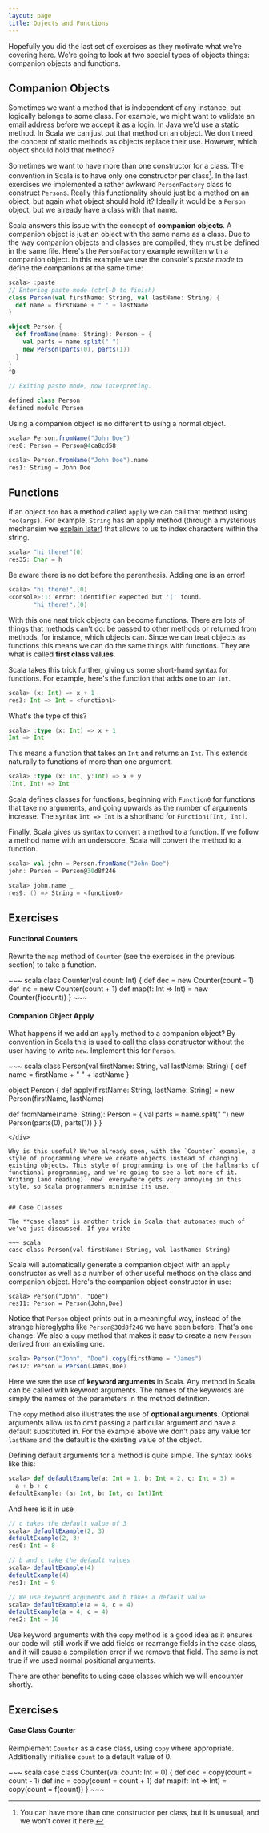 ```yaml
---
layout: page
title: Objects and Functions
---
```


Hopefully you did the last set of exercises as they motivate what we're covering here. We're going to look at two special types of objects things: companion objects and functions.


## Companion Objects

Sometimes we want a method that is independent of any instance, but logically belongs to some class. For example, we might want to validate an email address before we accept it as a login. In Java we'd use a static method. In Scala we can just put that method on an object. We don't need the concept of static methods as objects replace their use. However, which object should hold that method?

Sometimes we want to have more than one constructor for a class. The convention in Scala is to have only one constructor per class[^constructor]. In the last exercises we implemented a rather awkward `PersonFactory` class to construct `Person`s. Really this functionality should just be a method on an object, but again what object should hold it? Ideally it would be a `Person` object, but we already have a class with that name.

[^constructor]: You can have more than one constructor per class, but it is unusual, and we won't cover it here.

Scala answers this issue with the concept of **companion objects**. A companion object is just an object with the same name as a class. Due to the way companion objects and classes are compiled, they must be defined in the same file. Here's the `PersonFactory` example rewritten with a companion object. In this example we use the console's *paste mode* to define the companions at the same time:

~~~ scala
scala> :paste
// Entering paste mode (ctrl-D to finish)
class Person(val firstName: String, val lastName: String) {
  def name = firstName + " " + lastName
}

object Person {
  def fromName(name: String): Person = {
    val parts = name.split(" ")
    new Person(parts(0), parts(1))
  }
}
^D

// Exiting paste mode, now interpreting.

defined class Person
defined module Person
~~~

Using a companion object is no different to using a normal object.

~~~ scala
scala> Person.fromName("John Doe")
res0: Person = Person@4ca8cd58

scala> Person.fromName("John Doe").name
res1: String = John Doe
~~~


## Functions

If an object `foo` has a method called `apply` we can call that method using `foo(args)`. For example, `String` has an apply method (through a mysterious mechansim we [explain later](/collections/arrays-and-strings.html)) that allows to us to index characters within the string.

~~~scala
scala> "hi there!"(0)
res35: Char = h
~~~
Be aware there is no dot before the parenthesis. Adding one is an error!

~~~scala
scala> "hi there!".(0)
<console>:1: error: identifier expected but '(' found.
       "hi there!".(0)
~~~

With this one neat trick objects can become functions. There are lots of things that methods can't do: be passed to other methods or returned from methods, for instance, which objects can. Since we can treat objects as functions this means we can do the same things with functions. They are what is called **first class values**.

Scala takes this trick further, giving us some short-hand syntax for functions. For example, here's the function that adds one to an `Int`.

~~~ scala
scala> (x: Int) => x + 1
res3: Int => Int = <function1>
~~~

What's the type of this?

~~~ scala
scala> :type (x: Int) => x + 1
Int => Int
~~~

This means a function that takes an `Int` and returns an `Int`. This extends naturally to functions of more than one argument.

~~~ scala
scala> :type (x: Int, y:Int) => x + y
(Int, Int) => Int
~~~

Scala defines classes for functions, beginning with `Function0` for functions that take no arguments, and going upwards as the number of arguments increase. The syntax `Int => Int` is a shorthand for `Function1[Int, Int]`.

Finally, Scala gives us syntax to convert a method to a function. If we follow a method name with an underscore, Scala will convert the method to a function.

~~~ scala
scala> val john = Person.fromName("John Doe")
john: Person = Person@30d8f246

scala> john.name _
res9: () => String = <function0>
~~~

## Exercises

#### Functional Counters

Rewrite the `map` method of `Counter` (see the exercises in the previous section) to take a function.

<div class="solution">
~~~ scala
class Counter(val count: Int) {
  def dec = new Counter(count - 1)
  def inc = new Counter(count + 1)
  def map(f: Int => Int) =
    new Counter(f(count))
}
~~~
</div>

#### Companion Object Apply

What happens if we add an `apply` method to a companion object? By convention in Scala this is used to call the class constructor without the user having to write `new`. Implement this for `Person`.

<div class="solution">
~~~ scala
class Person(val firstName: String, val lastName: String) {
  def name = firstName + " " + lastName
}

object Person {
  def apply(firstName: String, lastName: String) =
    new Person(firstName, lastName)

  def fromName(name: String): Person = {
    val parts = name.split(" ")
    new Person(parts(0), parts(1))
  }
}
~~~
</div>

Why is this useful? We've already seen, with the `Counter` example, a style of programming where we create objects instead of changing existing objects. This style of programming is one of the hallmarks of functional programming, and we're going to see a lot more of it. Writing (and reading) `new` everywhere gets very annoying in this style, so Scala programmers minimise its use.


## Case Classes

The **case class* is another trick in Scala that automates much of we've just discussed. If you write

~~~ scala
case class Person(val firstName: String, val lastName: String)
~~~

Scala will automatically generate a companion object with an `apply` constructor as well as a number of other useful methods on the class and companion object. Here's the companion object constructor in use:

~~~
scala> Person("John", "Doe")
res11: Person = Person(John,Doe)
~~~

Notice that `Person` object prints out in a meaningful way, instead of the strange hieroglyphs like `Person@30d8f246` we have seen before. That's one change. We also a `copy` method that makes it easy to create a new `Person` derived from an existing one.

~~~ scala
scala> Person("John", "Doe").copy(firstName = "James")
res12: Person = Person(James,Doe)
~~~

Here we see the use of **keyword arguments** in Scala. Any method in Scala can be called with keyword arguments. The names of the keywords are simply the names of the parameters in the method definition.

The `copy` method also illustrates the use of **optional arguments**. Optional arguments allow us to omit passing a particular argument and have a default substituted in. For the example above we don't pass any value for `lastName` and the default is the existing value of the object.

Defining default arguments for a method is quite simple. The syntax looks like this:

~~~ scala
scala> def defaultExample(a: Int = 1, b: Int = 2, c: Int = 3) =
  a + b + c
defaultExample: (a: Int, b: Int, c: Int)Int
~~~

And here is it in use

~~~ scala
// c takes the default value of 3
scala> defaultExample(2, 3)
defaultExample(2, 3)
res0: Int = 8

// b and c take the default values
scala> defaultExample(4)
defaultExample(4)
res1: Int = 9

// We use keyword arguments and b takes a default value
scala> defaultExample(a = 4, c = 4)
defaultExample(a = 4, c = 4)
res2: Int = 10
~~~

Use keyword arguments with the `copy` method is a good idea as it ensures our code will still work if we add fields or rearrange fields in the case class, and it will cause a compilation error if we remove that field. The same is not true if we used  normal positional arguments.

There are other benefits to using case classes which we will encounter shortly.

## Exercises

#### Case Class Counter

Reimplement `Counter` as a case class, using `copy` where appropriate. Additionally initialise `count` to a default value of 0.

<div class="solution">
~~~ scala
case class Counter(val count: Int = 0) {
  def dec = copy(count = count - 1)
  def inc = copy(count = count + 1)
  def map(f: Int => Int) =
    copy(count = f(count))
}
~~~
</div>
